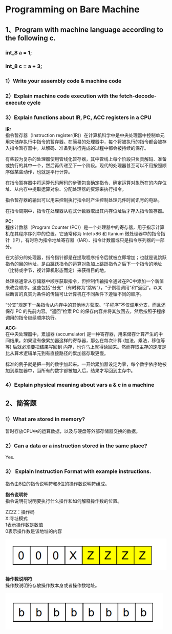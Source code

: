 # Programming on Bare Machine

## 1、Program with machine language according to the following c.
### int_8 a = 1;
### int_8 c = a + 3;

### 1）Write your assembly code & machine code

### 2）Explain machine code execution with the fetch-decode-execute cycle  


### 3）Explain functions about IR, PC, ACC registers in a CPU  
**IR:**  
指令暂存器（Instruction register(IR)）在计算机科学中是中央处理器中控制单元用来储存执行中指令的暂存器。在简易的处理器中，每个将被执行的指令都会被存入指令暂存器中。从解码、准备到执行完成的过程中都会被持续的保存。

有些较为复杂的处理器使用管线化暂存器，其中管线上每个阶段只负责解码、准备或执行的其中一个，然后再传递至下一个阶段。现代的处理器甚至可以不用按照顺序做某些动作，也就是平行计算。

在指令暂存器中将运算代码解码的步骤包含确定指令、确定运算对象所在的内存位址、从内存中提取运算对象、分配处理器的资源来执行指令。

指令暂存器的输出可以用来控制执行指令时产生控制处理元件时间讯号的电路。

在指令周期中，指令在处理器从程式计数器取出其内存位址后才存入指令暂存器。  

**PC:**  
程序计数器（Program Counter (PC)）是一个处理器中的寄存器，用于指示计算机在其程序序列中的位置。它通常称为 Intel x86 和 Itanium 微处理器中的指令指针（IP），有时称为指令地址寄存器（IAR）、指令计数器或只是指令序列器的一部分。

在大部分的处理器，指令指针都是在提取程序指令后就被立即增加；也就是说跳跃指令的目的地址，是由跳跃指令的运算对象加上跳跃指令之后下一个指令的地址（比特或字节，视计算机形态而定）来获得目的地。

处理器通常从存储器中顺序获取指令，但控制传输指令通过在PC中添加一个新值来改变顺序。这些包括“分支”（有时称为“跳转”），“子例程调用”和“返回”。以某些断言的真实为条件的传输可让计算机在不同条件下遵循不同的顺序。

“分支”规定下一条指令从内存中的其他地方获取。“子程序”不仅调用分支，而且还保存 PC 的先前内容。“返回”检索 PC 的保存内容并将其放回去，然后按照子程序调用的指令继续顺序执行。  

**ACC:**  
在中央处理器中，累加器 (accumulator) 是一种寄存器，用来储存计算产生的中间结果。如果没有像累加器这样的寄存器，那么在每次计算 (加法，乘法，移位等等) 后就必须要把结果写回到 内存，也许马上就得读回来。然而存取主存的速度是比从算术逻辑单元到有直接路径的累加器存取更慢。

标准的例子就是把一列的数字加起来。一开始累加器设定为零，每个数字依序地被加到累加器中，当所有的数字都被加入后，结果才写回到主存中。

### 4）Explain physical meaning about vars a & c in a machine    


## 2、简答题
### 1）What are stored in memory?
暂时存放CPU中的运算数据，以及与硬盘等外部存储器交换的数据。  

### 2）Can a data or a instruction stored in the same place?
Yes.  

### 3） Explain Instruction Format with example instructions.  

指令由8位的指令说明符和8位的操作数说明符组成。  

**指令说明符**  
指令说明符说明要执行什么操作和如何解释操作数的位置。  

ZZZZ：操作码  
X:寻址模式    
1表示操作数是数值  
0表示操作数是该地址的内容  

![](hw07-1.png )

**操作数说明符**  
操作数说明符存放操作数本身或者操作数地址。

![](hw07-2.png)